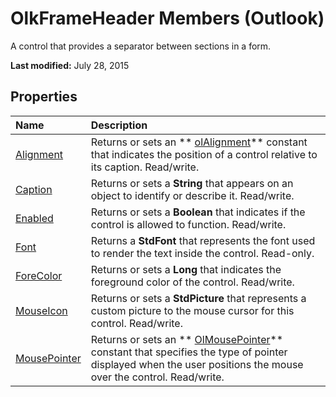 
# OlkFrameHeader Members (Outlook)
A control that provides a separator between sections in a form.

 **Last modified:** July 28, 2015


## Properties



|**Name**|**Description**|
|:-----|:-----|
| [Alignment](c0755479-d3a6-9714-6e9e-672d0a1387e4.md)|Returns or sets an  ** [olAlignment](3a3eae47-c92a-8d67-327e-33d902f23abd.md)** constant that indicates the position of a control relative to its caption. Read/write.|
| [Caption](8a401eba-5a69-1590-0b83-4356cc0e7a03.md)|Returns or sets a  **String** that appears on an object to identify or describe it. Read/write.|
| [Enabled](c1b7db12-c949-cbb0-b185-f8969de4e59f.md)|Returns or sets a  **Boolean** that indicates if the control is allowed to function. Read/write.|
| [Font](1d11e2b4-6c8c-c79c-dd52-7ed5024cb0bd.md)|Returns a  **StdFont** that represents the font used to render the text inside the control. Read-only.|
| [ForeColor](2f397b5f-292c-b2a8-4eb2-6df01e30317f.md)|Returns or sets a  **Long** that indicates the foreground color of the control. Read/write.|
| [MouseIcon](c819eb95-4d4a-59cf-6ad2-a4df053e6d56.md)|Returns or sets a  **StdPicture** that represents a custom picture to the mouse cursor for this control. Read/write.|
| [MousePointer](6d4e32a5-1218-a351-b3d9-40e3ed1bac03.md)|Returns or sets an  ** [OlMousePointer](527df8bb-000c-f108-0522-2d294858b251.md)** constant that specifies the type of pointer displayed when the user positions the mouse over the control. Read/write.|
